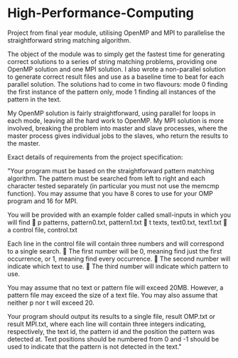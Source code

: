 High-Performance-Computing
==========================

Project from final year module, utilising OpenMP and MPI to parallelise the straightforward string matching algorithm.

The object of the module was to simply get the fastest time for generating correct solutions to a series of string matching problems, providing one OpenMP solution and one MPI solution. I also wrote a non-parallel solution to generate correct result files and use as a baseline time to beat for each parallel solution. The solutions had to come in two flavours: mode 0 finding the first instance of the pattern only, mode 1 finding all instances of the pattern in the text.

My OpenMP solution is fairly straightforward, using parallel for loops in each mode, leaving all the hard work to OpenMP. My MPI solution is more involved, breaking the problem into master and slave processes, where the master process gives individual jobs to the slaves, who return the results to the master.

Exact details of requirements from the project specification:

"Your program must be based on the straightforward pattern matching algorithm. The pattern must be searched from left to right and each character tested separately (in particular you must not use the memcmp function). You may assume that you have 8 cores to use for your OMP program and 16 for MPI.

You will be provided with an example folder called small-inputs in which you will find
 p patterns, pattern0.txt, pattern1.txt
 t texts, text0.txt, text1.txt
 a control file, control.txt

Each line in the control file will contain three numbers and will correspond to a single search.
 The first number will be 0, meaning find just the first occurrence, or 1, meaning find every occurrence.
 The second number will indicate which text to use.
 The third number will indicate which pattern to use.

You may assume that no text or pattern file will exceed 20MB. However, a pattern file may exceed the size of a text file. You may also assume that neither p nor t will exceed 20.

Your program should output its results to a single file, result OMP.txt or result MPI.txt, where each line will contain three integers indicating, respectively, the text id, the pattern id and the position the pattern was detected at. Text positions should be numbered from 0 and -1 should be used to indicate that the pattern is not detected in the text."


